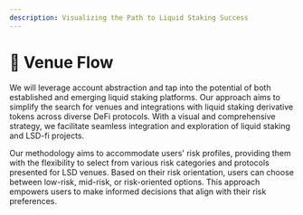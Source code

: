 ```yaml
---
description: Visualizing the Path to Liquid Staking Success
---
```


# 🔎 Venue Flow

We will leverage account abstraction and tap into the potential of both established and emerging liquid staking platforms. Our approach aims to simplify the search for venues and integrations with liquid staking derivative tokens across diverse DeFi protocols. With a visual and comprehensive strategy, we facilitate seamless integration and exploration of liquid staking and LSD-fi projects.

Our methodology aims to accommodate users' risk profiles, providing them with the flexibility to select from various risk categories and protocols presented for LSD venues. Based on their risk orientation, users can choose between low-risk, mid-risk, or risk-oriented options. This approach empowers users to make informed decisions that align with their risk preferences.

